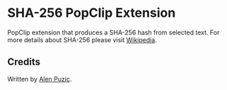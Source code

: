 SHA-256 PopClip Extension
===

PopClip extension that produces a SHA-256 hash from selected text.
For more details about SHA-256 please visit [Wikipedia](http://en.wikipedia.org/wiki/SHA-2).

Credits
-------
Written by [Alen Puzic](https://alenpuzic.com).